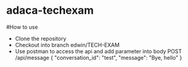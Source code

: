 # adaca-techexam

#How to use
- Clone the repository
- Checkout into branch edwin/TECH-EXAM
- Use postman to access the api and add parameter into body
POST /api/message 
{
    "conversation_id": "test",
    "message": "Bye, hello"
}
